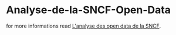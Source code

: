 # Analyse-de-la-SNCF-Open-Data
for more informations read [L'analyse des open data de la SNCF](https://github.com/walgt/Analyse-de-la-SNCF-Open-Data//blob/master/Documentation.pdf](https://github.com/walgt/Analyse-de-la-SNCF-Open-Data/blob/main/L'analyse%20des%20open%20data%20de%20la%20SNCF.pdf)https://github.com/walgt/Analyse-de-la-SNCF-Open-Data/blob/main/L'analyse%20des%20open%20data%20de%20la%20SNCF.pdf).
